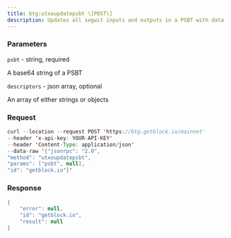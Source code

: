 ```yaml
---
title: btg:utxoupdatepsbt \[POST\]
description: Updates all segwit inputs and outputs in a PSBT with data from outputdescriptors, the UTXO set or the mempool.
---
```


### Parameters


`psbt` - string, required

A base64 string of a PSBT

`descriptors` - json array, optional

An array of either strings or objects

### Request

``` java
curl --location --request POST 'https://btg.getblock.io/mainnet' 
--header 'x-api-key: YOUR-API-KEY' 
--header 'Content-Type: application/json' 
--data-raw '{"jsonrpc": "2.0",
"method": "utxoupdatepsbt",
"params": ["psbt", null],
"id": "getblock.io"}'
```

###  Response

``` java
{
    "error": null,
    "id": "getblock.io",
    "result": null
}
```

